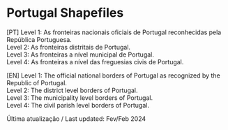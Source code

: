 # Portugal Shapefiles

[PT]
Level 1: As fronteiras nacionais oficiais de Portugal reconhecidas pela República Portuguesa. <br />
Level 2: As fronteiras distritais de Portugal. <br />
Level 3: As fronteiras a nível municipal de Portugal. <br />
Level 4: As fronteiras a nível das freguesias civis de Portugal.

[EN]
Level 1: The official national borders of Portugal as recognized by the Republic of Portugal. <br />
Level 2: The district level borders of Portugal. <br />
Level 3: The municipality level borders of Portugal. <br />
Level 4: The civil parish level borders of Portugal.

Última atualização / Last updated: Fev/Feb 2024
